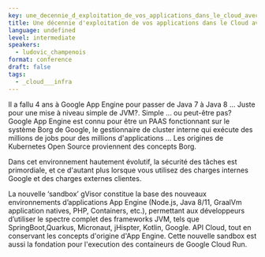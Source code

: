 ```yaml
---
key: une_decennie_d_exploitation_de_vos_applications_dans_le_cloud_avec_des_conteneurs_securises_____evolution_d_un_paas_vu_de_l_interieur
title: Une décennie d'exploitation de vos applications dans le Cloud avec des conteneurs sécurisés ... Evolution d'un PAAS vu de l'intérieur.
language: undefined
level: intermediate
speakers:
  - ludovic_champenois
format: conference
draft: false
tags:
  - _cloud___infra
---
```

Il a fallu 4 ans à Google App Engine pour passer de Java 7 à Java 8 ... Juste pour une mise à niveau simple de JVM?. Simple ... ou peut-être pas? Google App Engine est connu pour être un PAAS fonctionnant sur le système Borg de Google, le gestionnaire de cluster interne qui exécute des millions de jobs pour des millions d'applications ... Les origines de Kubernetes Open Source proviennent des concepts Borg.

Dans cet environnement hautement évolutif, la sécurité des tâches est primordiale, et ce d'autant plus lorsque vous utilisez des charges internes Google et des charges externes clientes.

La nouvelle ‘sandbox’ gVisor constitue la base des nouveaux environnements d’applications App Engine (Node.js, Java 8/11, GraalVm application natives, PHP, Containers, etc.), permettant aux développeurs d’utiliser le spectre complet des frameworks JVM, tels que SpringBoot,Quarkus, Micronaut, jHispter, Kotlin, Google. API Cloud, tout en conservant les concepts d'origine d'App Engine. Cette nouvelle sandbox est aussi la fondation pour l'execution des containeurs de Google Cloud Run.

